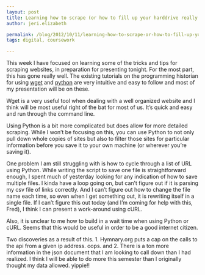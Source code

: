 ```yaml
---
layout: post
title: Learning how to scrape (or how to fill up your harddrive really quickly)
author: jeri.elizabeth

permalink: /blog/2012/10/11/learning-how-to-scrape-or-how-to-fill-up-your-harddrive-really-quickly/
tags: digital, coursework

---
```

This week I have focused on learning some of the tricks and tips for scraping websites, in preparation for presenting tonight. For the most part, this has gone really well. The existing tutorials on the programming historian for using [wget][1] and [python][2] are very intuitive and easy to follow and most of my presentation will be on these.

Wget is a very useful tool when dealing with a well organized website and I think will be most useful right of the bat for most of us. It&#8217;s quick and easy and run through the command line.

Using Python is a bit more complicated but does allow for more detailed scraping. While I won&#8217;t be focusing on this, you can use Python to not only pull down whole copies of sites but also to filter those sites for particular information before you save it to your own machine (or wherever you&#8217;re saving it).

One problem I am still struggling with is how to cycle through a list of URL using Python. While writing the script to save one file is straightforward enough, I spent much of yesterday looking for any indication of how to save multiple files. I kinda have a loop going on, but can&#8217;t figure out if it is parsing my csv file of links correctly. And I can&#8217;t figure out how to change the file name each time, so even when I get something out, it is rewriting itself in a single file. If I can&#8217;t figure this out today (and I&#8217;m coming for help with this, Fred), I think I can present a work-around using cURL.

Also, it is unclear to me how to build in a wait time when using Python or cURL. Seems that this would be useful in order to be a good internet citizen.

Two discoveries as a result of this. 1. Hymnary.org puts a cap on the calls to the api from a given ip address. oops. and 2. There is a ton more information in the json document that I am looking to call down than I had realized. I think I will be able to do more this semester than I originally thought my data allowed. yippie!!

 [1]: http://programminghistorian.org/lessons/automated-downloading-with-wget
 [2]: http://programminghistorian.org/lessons/working-with-files-and-web-pages